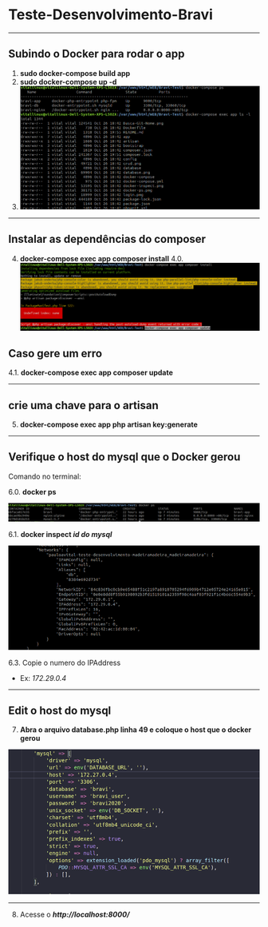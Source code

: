 # Teste-Desenvolvimento-Bravi

---
## Subindo o Docker para rodar o app
1. **sudo docker-compose build app**
2. **sudo docker-compose up -d**
3. ![Título da imagem](rodar-docker.png)

---
## Instalar as dependências do composer
4. **docker-compose exec app composer install**
4.0. ![Título da imagem](bravi-erro-composer.png) 

## Caso gere um erro
4.1. **docker-compose exec app composer update**

---

## crie uma chave para o artisan
5. **docker-compose exec app php artisan key:generate**

---

## Verifique o host do mysql que o Docker gerou

Comando no terminal:

6.0. **docker ps**

![Título da imagem](docker-ps.png)


6.1. **docker inspect _id do mysql_**

![Título da imagem](docker-inspect.png)

6.3. Copie o numero do IPAddress 
* Ex:  _172.29.0.4_
---

## Edit o host do mysql
7. **Abra o arquivo database.php linha 49 e coloque o host que o docker gerou**

![Título da imagem](database.png)

---

8. Acesse o **_http://localhost:8000/_**